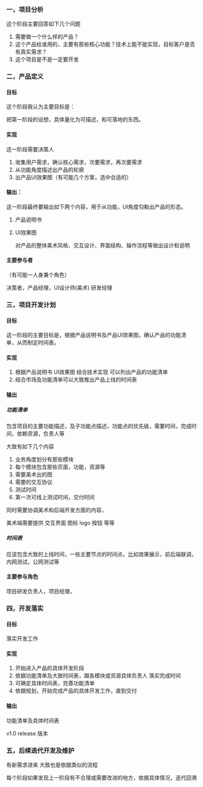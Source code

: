 

### 一，项目分析

这个阶段主要回答如下几个问题

1. 需要做一个什么样的产品？
2. 这个产品给谁用的，主要有那些核心功能？技术上能不能实现，目标客户是否有真实需求？
3. 这个项目是不是一定要开发

### 二，产品定义

#### 目标

这个阶段我认为主要目标是：

把第一阶段的设想，具体量化为可描述，和可落地的东西。

#### 实现

这一阶段需要决策人

1. 收集用户需求，确认核心需求，次要需求，再次要需求
2. 从功能角度描述出产品的轮廓
3. 出产品UI效果图（有可能几个方案，选中合适的）



#### 输出：

这一阶段最终要输出如下两个内容，用于从功能，UI角度勾勒出产品的形态。

1. 产品说明书

2. UI效果图

   对产品的整体美术风格、交互设计、界面结构、操作流程等做出设计和说明



#### 主要参与者

（有可能一人身兼个角色）

决策者，产品经理，UI设计师(美术)    研发经理



### 三，项目开发计划

#### 目标

这一阶段的主要目标是，根据产品说明书及产品UI效果图，确认产品的功能清单，从而制定时间表。



#### 实现

1. 根据产品说明书 UI效果图  结合技术实现 可以列出产品的功能清单
2. 结合市场及功能清单可以大致推出产品上线的时间表



#### 输出

##### 功能清单

包含项目的主要功能描述，及子功能点描述，功能点的优先级，需要时间，完成时间，依赖资源，负责人等

大致有如下几个内容

1. 业务角度划分有那些模块
2. 每个模块包含那些页面，功能，资源等
3. 需要美术出的图
4. 需要的交互协议
5. 测试时间
6. 第一次可线上测试时间，交付时间



同时需要协调美术和后端开发方面的内容，

美术端需要提供 交互界面 图标 logo 按钮 等等

##### 时间表

应该包含大致的上线时间，一些主要节点的时间点，比如效果展示，前后端联调，内网测试，公网测试等

#### 主要参与角色

项目研发负责人，项目经理，



### 四，开发落实

#### 目标

落实开发工作

#### 实现

1. 开始进入产品的具体开发阶段
2. 依据功能清单及大致时间表，跟各模块或资源具体负责人 落实完成时间
3. 可确定具体时间表，完善功能清单
4. 依据规划，开始完成产品的具体开发工作，直到交付

#### 输出

功能清单及具体时间表

v1.0 release 版本



### 五，后续迭代开发及维护

有新需求进来  大致也是依据类似的流程

每个阶段如果发现上一阶段有不合理或需要改进的地方，依据具体情况，迭代回溯

#### 